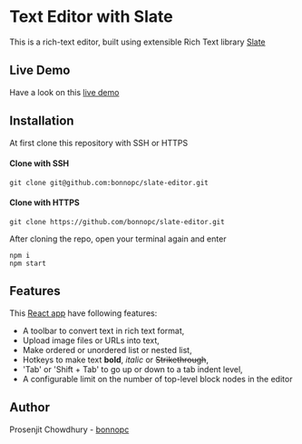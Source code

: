# Text Editor with Slate

This is a rich-text editor, built using extensible Rich Text library [Slate](https://github.com/ianstormtaylor/slate)

## Live Demo
Have a look on this [live demo](https://morning-peak-61145.herokuapp.com/) 

## Installation
At first clone this repository with SSH or HTTPS
#### Clone with SSH
`
git clone git@github.com:bonnopc/slate-editor.git
`
#### Clone with HTTPS
`
git clone https://github.com/bonnopc/slate-editor.git
`

After cloning the repo, open your terminal again and enter
```
npm i
npm start
```

## Features
This [React app](https://github.com/facebook/create-react-app) have following features:
* A toolbar to convert text in rich text format,
* Upload image files or URLs into text,
* Make ordered or unordered list or nested list,
* Hotkeys to make text **bold**, *italic* or ~~Strikethrough~~,
* 'Tab' or 'Shift + Tab' to go up or down to a tab indent level,
* A configurable limit on the number of top-level block nodes in the editor

## Author
Prosenjit Chowdhury - [bonnopc](https://github.com/bonnopc)
